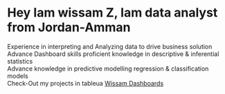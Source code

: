 <h1>Hey Iam wissam Z, Iam data analyst from Jordan-Amman</h1>
Experience in interpreting and Analyzing data to drive business solution<br>
Advance Dashboard skills proficient knowledge in descriptive & inferential statistics<br>
Advance knowledge in predictive modelling regression & classification models <br>
Check-Out my projects in tableua <a href="https://public.tableau.com/app/profile/wissam3956)">Wissam Dashboards</a>

